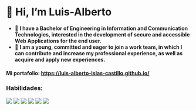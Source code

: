 # 👋 Hi, I’m Luis-Alberto

- 👀 **I have a Bachelor of Engineering in Information and Communication Technologies, interested in the development of secure and accessible Web Applications for the end user.**
- 🌱 **I am a young, committed and eager to join a work team, in which I can contribute and increase my professional experience, as well as acquire and apply new experiences.**
#### Mi portafolio: https://luis-alberto-islas-castillo.github.io/
### Habilidades:
<img src="https://img.shields.io/badge/HTML5-E34F26?style=for-the-badge&logo=html5&logoColor=white"> <img src="https://img.shields.io/badge/CSS3-1572B6?style=for-the-badge&logo=css3&logoColor=white">  <img src="https://img.shields.io/badge/JavaScript-F7DF1E?style=for-the-badge&logo=javascript&logoColor=black"> <img src="https://img.shields.io/badge/PHP-8892BF?style=for-the-badge&logo=php&logoColor=white"> <img src="https://img.shields.io/badge/Node.js-339933?style=for-the-badge&logo=nodedotjs&logoColor=white"> <img src="https://img.shields.io/badge/Bootstrap-6610f2?style=for-the-badge&logo=bootstrap&logoColor=white">
